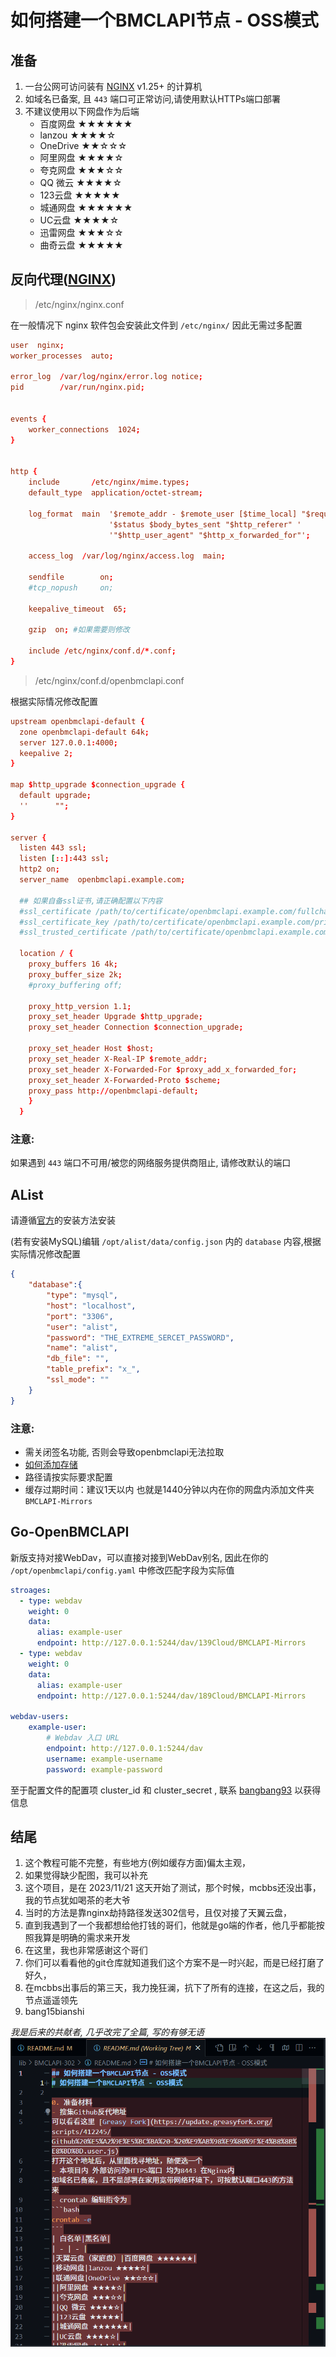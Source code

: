 # 如何搭建一个BMCLAPI节点 - OSS模式

## 准备
1. 一台公网可访问装有 [NGINX](https://nginx.com/) v1.25+ 的计算机
2. 如域名已备案, 且 `443` 端口可正常访问,请使用默认HTTPs端口部署
3. 不建议使用以下网盘作为后端
    - 百度网盘 ★★★★★★
    - lanzou ★★★★☆
    - OneDrive ★★☆☆☆
    - 阿里网盘 ★★★★☆
    - 夸克网盘 ★★★☆☆
    - QQ 微云 ★★★★☆
    - 123云盘 ★★★★★
    - 城通网盘 ★★★★★★
    - UC云盘 ★★★★☆
    - 迅雷网盘 ★★★☆☆
    - 曲奇云盘 ★★★★★

## 反向代理([NGINX](https://nginx.com/))
> /etc/nginx/nginx.conf

在一般情况下 nginx 软件包会安装此文件到 `/etc/nginx/` 因此无需过多配置
```nginx.conf
user  nginx;
worker_processes  auto;

error_log  /var/log/nginx/error.log notice;
pid        /var/run/nginx.pid;


events {
    worker_connections  1024;
}


http {
    include       /etc/nginx/mime.types;
    default_type  application/octet-stream;

    log_format  main  '$remote_addr - $remote_user [$time_local] "$request" '
                      '$status $body_bytes_sent "$http_referer" '
                      '"$http_user_agent" "$http_x_forwarded_for"';

    access_log  /var/log/nginx/access.log  main;

    sendfile        on;
    #tcp_nopush     on;

    keepalive_timeout  65;

    gzip  on; #如果需要则修改

    include /etc/nginx/conf.d/*.conf;
}
```
> /etc/nginx/conf.d/openbmclapi.conf

根据实际情况修改配置
```nginx.conf
upstream openbmclapi-default {
  zone openbmclapi-default 64k;
  server 127.0.0.1:4000;
  keepalive 2;
}

map $http_upgrade $connection_upgrade {
  default upgrade;
  ''      "";
}

server {
  listen 443 ssl;
  listen [::]:443 ssl;
  http2 on;
  server_name  openbmclapi.example.com;

  ## 如果自备ssl证书,请正确配置以下内容
  #ssl_certificate /path/to/certificate/openbmclapi.example.com/fullchain.pem;
  #ssl_certificate_key /path/to/certificate/openbmclapi.example.com/privkey.pem;
  #ssl_trusted_certificate /path/to/certificate/openbmclapi.example.com/fullchain.pem;

  location / {
    proxy_buffers 16 4k;
    proxy_buffer_size 2k;
    #proxy_buffering off;

    proxy_http_version 1.1;
    proxy_set_header Upgrade $http_upgrade;
    proxy_set_header Connection $connection_upgrade;

    proxy_set_header Host $host;
    proxy_set_header X-Real-IP $remote_addr;
    proxy_set_header X-Forwarded-For $proxy_add_x_forwarded_for;
    proxy_set_header X-Forwarded-Proto $scheme;
    proxy_pass http://openbmclapi-default;
    }
  }
```
### 注意: 
如果遇到 `443` 端口不可用/被您的网络服务提供商阻止, 请修改默认的端口

## AList 
请遵循[官方](https://alist.nn.ci/zh/guide/install/)的安装方法安装

(若有安装MySQL)编辑 `/opt/alist/data/config.json` 内的 `database` 内容,根据实际情况修改配置
```json
{
    "database":{
        "type": "mysql",
        "host": "localhost",
        "port": "3306",
        "user": "alist",
        "password": "THE_EXTREME_SERCET_PASSWORD",
        "name": "alist",
        "db_file": "",
        "table_prefix": "x_",
        "ssl_mode": ""
    }
}
```
### 注意:
  - 需关闭签名功能, 否则会导致openbmclapi无法拉取
  - [如何添加存储](https://alist.nn.ci/zh/guide/drivers/common.html)
  - 路径请按实际要求配置
  - 缓存过期时间：建议1天以内 也就是1440分钟以内在你的网盘内添加文件夹 `BMCLAPI-Mirrors`

## Go-OpenBMCLAPI
新版支持对接WebDav，可以直接对接到WebDav别名, 因此在你的 `/opt/openbmclapi/config.yaml` 中修改匹配字段为实际值
```yaml
stroages:
  - type: webdav
    weight: 0
    data:
      alias: example-user
      endpoint: http://127.0.0.1:5244/dav/139Cloud/BMCLAPI-Mirrors
  - type: webdav
    weight: 0
    data:
      alias: example-user
      endpoint: http://127.0.0.1:5244/dav/189Cloud/BMCLAPI-Mirrors

webdav-users:
    example-user:
        # Webdav 入口 URL
        endpoint: http://127.0.0.1:5244/dav
        username: example-username
        password: example-password
```
至于配置文件的配置项 cluster_id 和 cluster_secret , 联系 [bangbang93](https://github.com/bangbang93/openbmclapi/discussions) 以获得信息

## 结尾
1. 这个教程可能不完整，有些地方(例如缓存方面)偏太主观，
1. 如果觉得缺少配图，我可以补充
1. 这个项目，是在 2023/11/21 这天开始了测试，那个时候，mcbbs还没出事，我的节点犹如喝茶的老大爷
1. 当时的方法是靠nginx劫持路径发送302信号，且仅对接了天翼云盘，
1. 直到我遇到了一个我都想给他打钱的哥们，他就是go端的作者，他几乎都能按照我算是明确的需求来开发
1. 在这里，我也非常感谢这个哥们
1. 你们可以看看他的git仓库就知道我们这个方案不是一时兴起，而是已经打磨了好久，
1. 在mcbbs出事后的第三天，我力挽狂澜，抗下了所有的连接，在这之后，我的节点遥遥领先
9. bang15bianshi

*我是后来的共献者, 几乎改完了全篇, 写的有够无语*
![Alt text](%E5%9B%BE%E7%89%87.png)